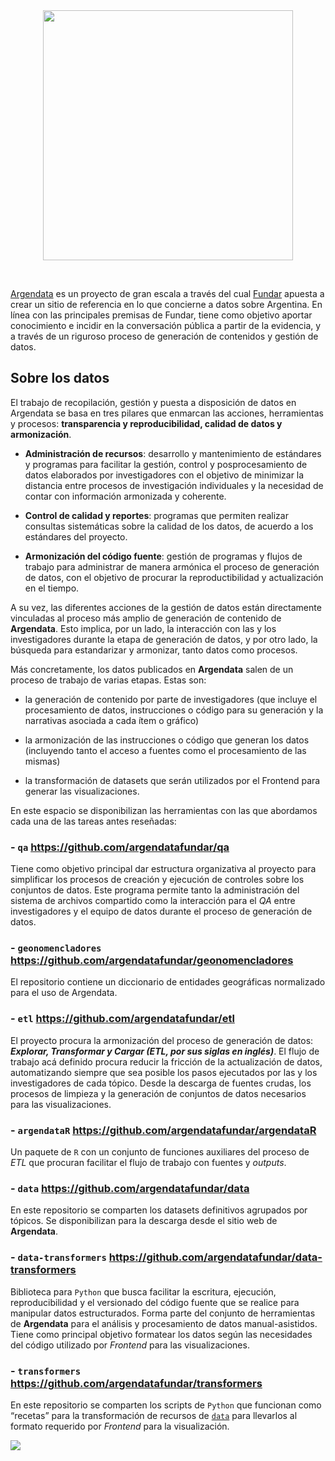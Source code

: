<div align='center'>
<a href="https://argendata.fund.ar">
  <picture>
    <source media="(prefers-color-scheme: dark)" srcset="https://github.com/user-attachments/assets/a78a51f5-6f2e-4928-a78a-5d799a1837e2" width="400">
    <source media="(prefers-color-scheme: light)" srcset="https://github.com/user-attachments/assets/df678f18-227b-41d7-a3af-9c6d7b3700fa" width="400">
    <img src="argendata.fund.ar"></img>
  </picture>
</a>
  
&nbsp;
&nbsp;
&nbsp;
</div>

<!-- # Sobre Argendata -->

[Argendata](https://argendata.fund.ar/) es un proyecto de gran escala a través del cual [Fundar](https://github.com/datos-Fundar) apuesta a crear un sitio de referencia en lo que concierne a datos sobre Argentina. En línea con las principales premisas de Fundar, tiene como objetivo aportar conocimiento e incidir en la conversación pública a partir de la evidencia, y a través de  un riguroso proceso  de generación de contenidos y gestión de datos.


## Sobre los datos

El trabajo de recopilación, gestión y puesta a disposición de datos en Argendata se basa en tres pilares que enmarcan las acciones, herramientas y procesos: **transparencia y reproducibilidad, calidad de datos y armonización**.

- **Administración de recursos**: desarrollo y mantenimiento de estándares y programas para facilitar la gestión, control y posprocesamiento de datos elaborados por investigadores con el objetivo de minimizar la distancia entre procesos de investigación individuales y la necesidad de contar con información armonizada y coherente.

- **Control de calidad y reportes**: programas que permiten realizar consultas sistemáticas sobre la calidad de los datos, de acuerdo a los estándares del proyecto.

- **Armonización del código fuente**: gestión de programas y flujos de trabajo para administrar de manera armónica el proceso de generación de datos, con el objetivo de procurar la reproductibilidad y actualización en el tiempo.

A su vez, las diferentes acciones de la gestión de datos están directamente vinculadas al proceso más amplio de generación de contenido de **Argendata**. Esto implica, por un lado, la interacción con las y los investigadores durante la etapa de generación de datos, y por otro lado, la búsqueda  para estandarizar y armonizar, tanto datos como procesos.

Más concretamente, los datos publicados en **Argendata** salen de un proceso de trabajo de varias etapas. Estas son: 

- la generación de contenido por parte de investigadores (que incluye el procesamiento de datos, instrucciones o código para su generación y la narrativas asociada a cada ítem o gráfico)

- la armonización de las instrucciones o código que generan los datos (incluyendo tanto el acceso a fuentes como el procesamiento de las mismas)

- la transformación de datasets que serán utilizados por el Frontend para generar las visualizaciones.


En este espacio se disponibilizan las herramientas con las que abordamos cada una de las tareas antes reseñadas:

### - `qa` https://github.com/argendatafundar/qa 
Tiene como objetivo principal dar estructura organizativa al proyecto para simplificar los procesos de creación y ejecución de controles sobre los conjuntos de datos. Este programa permite tanto la administración del sistema de archivos compartido como la interacción para el _QA_ entre investigadores y el equipo de datos durante el proceso de generación de datos.

### - `geonomencladores` https://github.com/argendatafundar/geonomencladores 
El repositorio contiene un diccionario de entidades geográficas normalizado para el uso de Argendata.  

### - `etl` https://github.com/argendatafundar/etl 
El proyecto procura la armonización del proceso de generación de datos: **_Explorar, Transformar y Cargar (ETL, por sus siglas en inglés)_**. El flujo de trabajo acá definido procura reducir la fricción de la actualización de datos, automatizando siempre que sea posible los pasos ejecutados por las y los investigadores de cada tópico. Desde la descarga de fuentes crudas, los procesos de limpieza y la generación de conjuntos de datos necesarios para las visualizaciones. 
 
### - `argendataR` https://github.com/argendatafundar/argendataR 
Un paquete de `R` con un conjunto de funciones auxiliares del proceso de _ETL_ que procuran facilitar el flujo de trabajo con fuentes y _outputs_.

### - `data` https://github.com/argendatafundar/data 
En este repositorio se comparten los datasets definitivos agrupados por tópicos. Se disponibilizan para la descarga desde el sitio web de **Argendata**.

### - `data-transformers` https://github.com/argendatafundar/data-transformers 
Biblioteca para `Python` que busca facilitar la escritura, ejecución, reproducibilidad y el versionado del código fuente que se realice para manipular datos estructurados. Forma parte del conjunto de herramientas de **Argendata** para el análisis y procesamiento de datos manual-asistidos. Tiene como principal objetivo formatear los datos según las necesidades del código utilizado por _Frontend_ para las visualizaciones. 

### - `transformers` https://github.com/argendatafundar/transformers  
En este repositorio se comparten los scripts de `Python` que funcionan como “recetas” para la transformación de recursos de [`data`](https://github.com/argendatafundar/data) para llevarlos al formato requerido por _Frontend_ para la visualización.  

<a href="https://www.github.com/argendatafundar">
  <picture>
    <source media="(prefers-color-scheme: dark)" srcset="https://github.com/user-attachments/assets/e3b757ac-0e45-491d-bdfa-650960de5a8e">
    <source media="(prefers-color-scheme: light)" srcset="https://github.com/user-attachments/assets/8872fb5a-4ab3-46c7-bbb2-11df9f3698b2">
    <img src="github.com/argendatafundar"></img>
  </picture>
</a>
